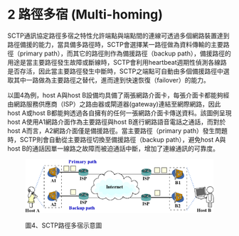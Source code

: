 # 2 路徑多宿 (Multi-homing)

SCTP通訊協定路徑多宿之特性允許端點與端點間的連線可透過多個網路裝置達到路徑備援的能力，當具備多路徑時，SCTP會選擇某一路徑做為資料傳輸的主要路徑（primary path），而其它的路徑則作為備援路徑（backup path），備援路徑的用途是當主要路徑發生故障或斷線時，SCTP會利用heartbeat週期性偵測各線路是否存活，因此當主要路徑發生中斷時，SCTP之端點可自動由多個備援路徑中選取其中一路做為主要路徑之替代，進而達到快速恢復（failover）的能力。

以圖4為例，host A與host B設備均具備了兩張網路介面卡，每張介面卡都能夠經由網路服務供應商（ISP）之路由器或閘道器(gateway)連結至網際網路，因此host A或host B都能夠透過各自擁有的任何一張網路介面卡傳送資料。該圖例呈現host A使用A1網路介面作為主要路徑與host B進行網路語音電話之通話，而對於host A而言，A2網路介面僅是備援路徑。當主要路徑（primary path）發生問題時，SCTP則會自動從主要路徑切換至備援路徑（backup path），避免host A與host B的通話因單一線路之故障而被迫通話中斷，增加了連線通訊的可靠度。

<figure><img src="../../.gitbook/assets/image (1) (2).png" alt=""><figcaption><p>圖4、SCTP路徑多宿示意圖</p></figcaption></figure>

